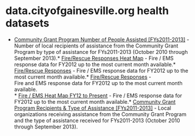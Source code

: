 # data.cityofgainesville.org health datasets
* [Community Grant Program Number of People Assisted [FYs2011-2013]](https://data.cityofgainesville.org/d/s9tq-dihf) - Number of local recipients of assistance from the Community Grant Program by type of assistance for FYs2011-2013 (October 2010 through September 2013).* [Fire/Rescue Responses Heat Map](https://data.cityofgainesville.org/d/jpez-fsak) - Fire / EMS response data for FY2012 up to the most current month available.* [Fire/Rescue Responses](https://data.cityofgainesville.org/d/s7de-wj39) - Fire / EMS response data for FY2012 up to the most current month available.* [Fire/Rescue Responses](https://data.cityofgainesville.org/view/yejb-gwc5) - <div>Fire and EMS response data for FY2012 up to the most current month available.<br></div>* [Fire / EMS Heat Map FY12 to Present](https://data.cityofgainesville.org/d/spe2-t65p) - Fire / EMS response data for FY2012 up to the most current month available.* [Community Grant Program Recipients & Type of Assistance [FYs2011-2013]](https://data.cityofgainesville.org/d/acva-nc85) - Local organizations receiving assistance from the Community Grant Program and the type of assistance received for FYs2011-2013 (October 2010 through September 2013).